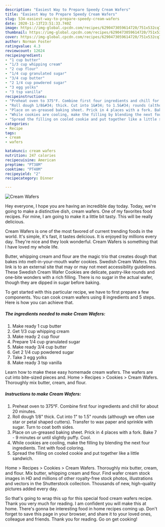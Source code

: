 ```yaml
---
description: "Easiest Way to Prepare Speedy Cream Wafers"
title: "Easiest Way to Prepare Speedy Cream Wafers"
slug: 534-easiest-way-to-prepare-speedy-cream-wafers
date: 2020-11-13T23:51:33.740Z
image: https://img-global.cpcdn.com/recipes/6290473059614720/751x532cq70/cream-wafers-recipe-main-photo.jpg
thumbnail: https://img-global.cpcdn.com/recipes/6290473059614720/751x532cq70/cream-wafers-recipe-main-photo.jpg
cover: https://img-global.cpcdn.com/recipes/6290473059614720/751x532cq70/cream-wafers-recipe-main-photo.jpg
author: Norman Foster
ratingvalue: 4.3
reviewcount: 12624
recipeingredient:
- "1 cup butter"
- "1/3 cup whipping cream"
- "2 cup flour"
- "1/4 cup granulated sugar"
- "3/4 cup butter"
- "2 1/4 cup powdered sugar"
- "3 egg yolks"
- "3 tsp vanilla"
recipeinstructions:
- "Preheat oven to 375°F. Combine first four ingredients and chill for about 20 minutes."
- "Roll dough 1/8&#34; thick. Cut into 1&#34; to 1.5&#34; rounds (although we often use star or petal shaped cutters). Transfer to wax paper and sprinkle with sugar. Turn to coat both sides."
- "Place on un-greased baking sheet. Prick in 4 places with a fork. Bake 7 - 9 minutes or until slightly puffy. Cool."
- "While cookies are cooling, make the filling by blending the next four ingredients. Tint with food coloring."
- "Spread the filling on cooled cookie and put together like a little sandwich."
categories:
- Recipe
tags:
- cream
- wafers

katakunci: cream wafers 
nutrition: 247 calories
recipecuisine: American
preptime: "PT38M"
cooktime: "PT40M"
recipeyield: "2"
recipecategory: Dinner

---
```



![Cream Wafers](https://img-global.cpcdn.com/recipes/6290473059614720/751x532cq70/cream-wafers-recipe-main-photo.jpg)

Hey everyone, I hope you are having an incredible day today. Today, we're going to make a distinctive dish, cream wafers. One of my favorites food recipes. For mine, I am going to make it a little bit tasty. This will be really delicious.

Cream Wafers is one of the most favored of current trending foods in the world. It's simple, it's fast, it tastes delicious. It is enjoyed by millions every day. They're nice and they look wonderful. Cream Wafers is something that I have loved my whole life.

Butter, whipping cream and flour are the magic trio that creates dough that bakes into melt-in-your-mouth wafer cookies. Swedish Cream Wafers. this link is to an external site that may or may not meet accessibility guidelines. These Swedish Cream Wafer Cookies are delicate, pastry-like rounds and one-bite wonders with a rich filling. There is no sugar in the actual wafer, though they are dipped in sugar before baking.


To get started with this particular recipe, we have to first prepare a few components. You can cook cream wafers using 8 ingredients and 5 steps. Here is how you can achieve that.

<!--inarticleads1-->

##### The ingredients needed to make Cream Wafers:

1. Make ready 1 cup butter
1. Get 1/3 cup whipping cream
1. Make ready 2 cup flour
1. Prepare 1/4 cup granulated sugar
1. Make ready 3/4 cup butter
1. Get 2 1/4 cup powdered sugar
1. Take 3 egg yolks
1. Make ready 3 tsp vanilla


Learn how to make these easy homemade cream wafers. The wafers are cut into bite-sized pieces and. Home &gt; Recipes &gt; Cookies &gt; Cream Wafers. Thoroughly mix butter, cream, and flour. 

<!--inarticleads2-->

##### Instructions to make Cream Wafers:

1. Preheat oven to 375°F. Combine first four ingredients and chill for about 20 minutes.
1. Roll dough 1/8&#34; thick. Cut into 1&#34; to 1.5&#34; rounds (although we often use star or petal shaped cutters). Transfer to wax paper and sprinkle with sugar. Turn to coat both sides.
1. Place on un-greased baking sheet. Prick in 4 places with a fork. Bake 7 - 9 minutes or until slightly puffy. Cool.
1. While cookies are cooling, make the filling by blending the next four ingredients. Tint with food coloring.
1. Spread the filling on cooled cookie and put together like a little sandwich.


Home &gt; Recipes &gt; Cookies &gt; Cream Wafers. Thoroughly mix butter, cream, and flour. Mix butter, whipping cream and flour. Find wafer cream stock images in HD and millions of other royalty-free stock photos, illustrations and vectors in the Shutterstock collection. Thousands of new, high-quality pictures added every day. 

So that's going to wrap this up for this special food cream wafers recipe. Thank you very much for reading. I am confident you will make this at home. There's gonna be interesting food in home recipes coming up. Don't forget to save this page in your browser, and share it to your loved ones, colleague and friends. Thank you for reading. Go on get cooking!
